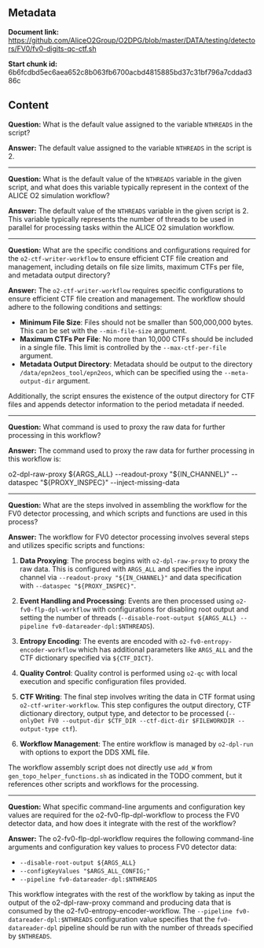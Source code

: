 ## Metadata

**Document link:** https://github.com/AliceO2Group/O2DPG/blob/master/DATA/testing/detectors/FV0/fv0-digits-qc-ctf.sh

**Start chunk id:** 6b6fcdbd5ec6aea652c8b063fb6700acbd4815885bd37c31bf796a7cddad386c

## Content

**Question:** What is the default value assigned to the variable `NTHREADS` in the script?

**Answer:** The default value assigned to the variable `NTHREADS` in the script is 2.

---

**Question:** What is the default value of the `NTHREADS` variable in the given script, and what does this variable typically represent in the context of the ALICE O2 simulation workflow?

**Answer:** The default value of the `NTHREADS` variable in the given script is 2. This variable typically represents the number of threads to be used in parallel for processing tasks within the ALICE O2 simulation workflow.

---

**Question:** What are the specific conditions and configurations required for the `o2-ctf-writer-workflow` to ensure efficient CTF file creation and management, including details on file size limits, maximum CTFs per file, and metadata output directory?

**Answer:** The `o2-ctf-writer-workflow` requires specific configurations to ensure efficient CTF file creation and management. The workflow should adhere to the following conditions and settings:

- **Minimum File Size**: Files should not be smaller than 500,000,000 bytes. This can be set with the `--min-file-size` argument.
- **Maximum CTFs Per File**: No more than 10,000 CTFs should be included in a single file. This limit is controlled by the `--max-ctf-per-file` argument.
- **Metadata Output Directory**: Metadata should be output to the directory `/data/epn2eos_tool/epn2eos`, which can be specified using the `--meta-output-dir` argument.

Additionally, the script ensures the existence of the output directory for CTF files and appends detector information to the period metadata if needed.

---

**Question:** What command is used to proxy the raw data for further processing in this workflow?

**Answer:** The command used to proxy the raw data for further processing in this workflow is:

o2-dpl-raw-proxy ${ARGS_ALL} --readout-proxy "${IN_CHANNEL}" --dataspec "${PROXY_INSPEC}" --inject-missing-data

---

**Question:** What are the steps involved in assembling the workflow for the FV0 detector processing, and which scripts and functions are used in this process?

**Answer:** The workflow for FV0 detector processing involves several steps and utilizes specific scripts and functions:

1. **Data Proxying**: The process begins with `o2-dpl-raw-proxy` to proxy the raw data. This is configured with `ARGS_ALL` and specifies the input channel via `--readout-proxy "${IN_CHANNEL}"` and data specification with `--dataspec "${PROXY_INSPEC}"`.

2. **Event Handling and Processing**: Events are then processed using `o2-fv0-flp-dpl-workflow` with configurations for disabling root output and setting the number of threads (`--disable-root-output ${ARGS_ALL} --pipeline fv0-datareader-dpl:$NTHREADS`).

3. **Entropy Encoding**: The events are encoded with `o2-fv0-entropy-encoder-workflow` which has additional parameters like `ARGS_ALL` and the CTF dictionary specified via `${CTF_DICT}`.

4. **Quality Control**: Quality control is performed using `o2-qc` with local execution and specific configuration files provided.

5. **CTF Writing**: The final step involves writing the data in CTF format using `o2-ctf-writer-workflow`. This step configures the output directory, CTF dictionary directory, output type, and detector to be processed (`--onlyDet FV0 --output-dir $CTF_DIR --ctf-dict-dir $FILEWORKDIR --output-type ctf`).

6. **Workflow Management**: The entire workflow is managed by `o2-dpl-run` with options to export the DDS XML file.

The workflow assembly script does not directly use `add_W` from `gen_topo_helper_functions.sh` as indicated in the TODO comment, but it references other scripts and workflows for the processing.

---

**Question:** What specific command-line arguments and configuration key values are required for the o2-fv0-flp-dpl-workflow to process the FV0 detector data, and how does it integrate with the rest of the workflow?

**Answer:** The o2-fv0-flp-dpl-workflow requires the following command-line arguments and configuration key values to process FV0 detector data:

- `--disable-root-output ${ARGS_ALL}`
- `--configKeyValues "$ARGS_ALL_CONFIG;"`
- `--pipeline fv0-datareader-dpl:$NTHREADS`

This workflow integrates with the rest of the workflow by taking as input the output of the o2-dpl-raw-proxy command and producing data that is consumed by the o2-fv0-entropy-encoder-workflow. The `--pipeline fv0-datareader-dpl:$NTHREADS` configuration value specifies that the `fv0-datareader-dpl` pipeline should be run with the number of threads specified by `$NTHREADS`.